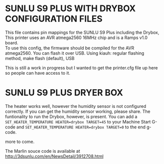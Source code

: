 # SUNLU S9 PLUS WITH DRYBOX CONFIGURATION FILES

 This file contains pin mappings for the SUNLU S9 Plus including the Drybox, 
 This printer uses an AVR atmega2560 16MHz chip and is a Ramps v1.0 board.  
 To use this config, the firmware should be compiled for the AVR atmega2560. 
 You can flash it over USB. Using kiauh: regular flashing method, make flash (default), USB

This is still a work in progress but I wanted to get the printer.cfg file up here so people can have access to it.



# SUNLU S9 PLUS DRYER BOX
 The heater works well, however the humidity sensor is not configured correctly.
 If you can get the humidity sensor working, please share.
 The funtionality to run the Drybox, however, is present.
 You can add a `SET_HEATER_TEMPERATURE HEATER=drybox TARGET=45` 
 to your Machine Start G-code and `SET_HEATER_TEMPERATURE HEATER=drybox TARGET=0` to the end g-code.




more to come. 

The Marlin souce code is available at http://3dsunlu.com/en/NewsDetail/3912708.html
